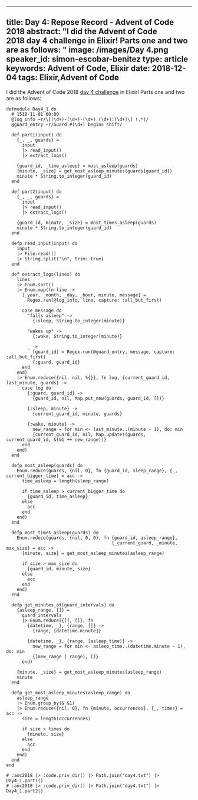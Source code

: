 
---
title: Day 4: Repose Record - Advent of Code 2018
abstract: "I did the Advent of Code 2018 day 4 challenge in Elixir! Parts one and two are as follows:
"
image: /images/Day 4.png
speaker_id: simon-escobar-benitez
type: article
keywords: Advent of Code, Elixir
date: 2018-12-04
tags: Elixir,Advent of Code
---
I did&nbsp;the Advent of Code 2018&nbsp;<a href="https://adventofcode.com/2018/day/4">day 4 challenge</a>&nbsp;in Elixir! Parts one and two are as follows:

<pre>
<code class="language-elixir">defmodule Day4_1 do
  # 1518-11-01 00:00
  @log_info ~r/\[(\d+)-(\d+)-(\d+) (\d+):(\d+)\] (.*)/
  @guard_entry ~r/Guard #(\d+) begins shift/

  def part1(input) do
    {_, _, guards} =
      input
      |&gt; read_input()
      |&gt; extract_logs()

    {guard_id, _time_asleep} = most_asleep(guards)
    {minute, _size} = get_most_asleep_minutes(guards[guard_id])
    minute * String.to_integer(guard_id)
  end

  def part2(input) do
    {_, _, guards} =
      input
      |&gt; read_input()
      |&gt; extract_logs()

    {guard_id, minute, _size} = most_times_asleep(guards)
    minute * String.to_integer(guard_id)
  end

  defp read_input(input) do
    input
    |&gt; File.read!()
    |&gt; String.split("\n", trim: true)
  end

  def extract_logs(lines) do
    lines
    |&gt; Enum.sort()
    |&gt; Enum.map(fn line -&gt;
      [_year, _month, _day, _hour, minute, message] =
        Regex.run(@log_info, line, capture: :all_but_first)

      case message do
        "falls asleep" -&gt;
          {:sleep, String.to_integer(minute)}

        "wakes up" -&gt;
          {:wake, String.to_integer(minute)}

        _ -&gt;
          [guard_id] = Regex.run(@guard_entry, message, capture: :all_but_first)
          {:guard, guard_id}
      end
    end)
    |&gt; Enum.reduce({nil, nil, %{}}, fn log, {current_guard_id, last_minute, guards} -&gt;
      case log do
        {:guard, guard_id} -&gt;
          {guard_id, nil, Map.put_new(guards, guard_id, [])}

        {:sleep, minute} -&gt;
          {current_guard_id, minute, guards}

        {:wake, minute} -&gt;
          new_range = for min &lt;- last_minute..(minute - 1), do: min
          {current_guard_id, nil, Map.update!(guards, current_guard_id, &amp;(&amp;1 ++ new_range))}
      end
    end)
  end

  defp most_asleep(guards) do
    Enum.reduce(guards, {nil, 0}, fn {guard_id, sleep_range}, {_, current_bigger_time} = acc -&gt;
      time_asleep = length(sleep_range)

      if time_asleep &gt; current_bigger_time do
        {guard_id, time_asleep}
      else
        acc
      end
    end)
  end

  defp most_times_asleep(guards) do
    Enum.reduce(guards, {nil, 0, 0}, fn {guard_id, asleep_range},
                                        {_current_guard, _minute, max_size} = acc -&gt;
      {minute, size} = get_most_asleep_minutes(asleep_range)

      if size &gt; max_size do
        {guard_id, minute, size}
      else
        acc
      end
    end)
  end

  defp get_minutes_of(guard_intervals) do
    {asleep_range, []} =
      guard_intervals
      |&gt; Enum.reduce({[], []}, fn
        {datetime, _}, {range, []} -&gt;
          {range, [datetime.minute]}

        {datetime, _}, {range, [asleep_time]} -&gt;
          new_range = for min &lt;- asleep_time..(datetime.minute - 1), do: min
          {[new_range | range], []}
      end)

    {minute, _size} = get_most_asleep_minutes(asleep_range)
    minute
  end

  defp get_most_asleep_minutes(asleep_range) do
    asleep_range
    |&gt; Enum.group_by(&amp; &amp;1)
    |&gt; Enum.reduce({nil, 0}, fn {minute, occurrences}, {_, times} = acc -&gt;
      size = length(occurrences)

      if size &gt; times do
        {minute, size}
      else
        acc
      end
    end)
  end
end

# :aoc2018 |&gt; :code.priv_dir() |&gt; Path.join("day4.txt") |&gt; Day4_1.part1()
# :aoc2018 |&gt; :code.priv_dir() |&gt; Path.join("day4.txt") |&gt; Day4_1.part2()</code></pre>

&nbsp;
